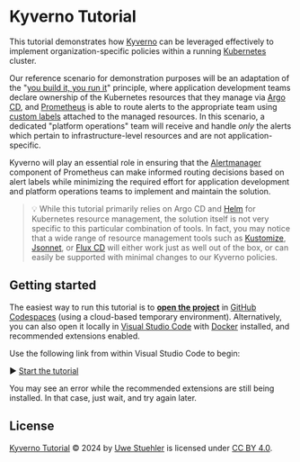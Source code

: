 # Kyverno Tutorial

This tutorial demonstrates how [Kyverno](https://kyverno.io/) can be leveraged effectively to implement organization-specific policies within a running [Kubernetes](https://kubernetes.io/) cluster.

Our reference scenario for demonstration purposes will be an adaptation of the "[you build it, you run it](https://aws.amazon.com/blogs/enterprise-strategy/enterprise-devops-why-you-should-run-what-you-build/)" principle, where application development teams declare ownership of the Kubernetes resources that they manage via [Argo CD](https://argo-cd.readthedocs.io/en/stable/), and [Prometheus](https://prometheus.io/) is able to route alerts to the appropriate team using [custom labels](https://kubernetes.io/docs/concepts/overview/working-with-objects/labels/) attached to the managed resources. In this scenario, a dedicated "platform operations" team will receive and handle *only* the alerts which pertain to infrastructure-level resources and are not application-specific.

Kyverno will play an essential role in ensuring that the [Alertmanager](https://prometheus.io/docs/alerting/latest/alertmanager/) component of Prometheus can make informed routing decisions based on alert labels while minimizing the required effort for application development and platform operations teams to implement and maintain the solution.

> 💡 While this tutorial primarily relies on Argo CD and [Helm](https://helm.sh/) for Kubernetes resource management, the solution itself is not very specific to this particular combination of tools. In fact, you may notice that a wide range of resource management tools such as [Kustomize](https://kustomize.io/), [Jsonnet](https://jsonnet.org/), or [Flux CD](https://fluxcd.io/) will either work just as well out of the box, or can easily be supported with minimal changes to our Kyverno policies.

## Getting started

The easiest way to run this tutorial is to **[open the project](https://codespaces.new/growit-io/kyverno-tutorial)** in [GitHub Codespaces](https://github.com/features/codespaces) (using a cloud-based temporary environment). Alternatively, you can also open it locally in [Visual Studio Code](https://code.visualstudio.com/) with [Docker](https://www.docker.com/) installed, and recommended extensions enabled.

Use the following link from within Visual Studio Code to begin:

▶️ [Start the tutorial](vscode://vsls-contrib.codetour/startDefaultTour)

You may see an error while the recommended extensions are still being installed. In that case, just wait, and try again later.

## License

[Kyverno Tutorial](https://github.com/growit-io/kyverno-tutorial) &copy; 2024 by [Uwe Stuehler](https://github.com/ustuehler) is licensed under [CC BY 4.0](https://creativecommons.org/licenses/by/4.0/).
